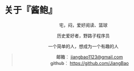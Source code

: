 # 关于『酱鲍』


<div align=center>
宅，闷，爱好阅读、篮球

历史爱好者，野路子程序员

一个简单的人，想成为一个有趣的人

>**邮箱**： jiangbao1123@gmail.com  
>**github**： https://github.com/JiangBao
</div>
